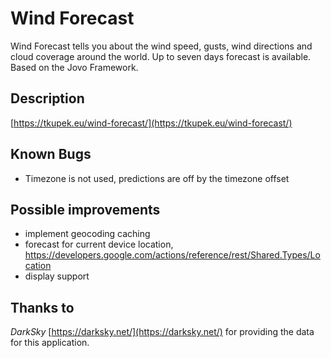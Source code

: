 # Wind Forecast
Wind Forecast tells you about the wind speed, gusts, wind directions and cloud coverage around the world. Up to seven days forecast is available.
Based on the Jovo Framework.

## Description
[https://tkupek.eu/wind-forecast/](https://tkupek.eu/wind-forecast/)


## Known Bugs
- Timezone is not used, predictions are off by the timezone offset

## Possible improvements
- implement geocoding caching
- forecast for current device location, https://developers.google.com/actions/reference/rest/Shared.Types/Location
- display support

## Thanks to
*DarkSky* [https://darksky.net/](https://darksky.net/) for providing the data for this application.